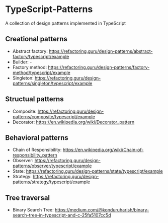 # TypeScript-Patterns
A collection of design patterns implemented in TypeScript

## Creational patterns
* Abstract factory: https://refactoring.guru/design-patterns/abstract-factory/typescript/example
* Builder: -
* Factory method: https://refactoring.guru/design-patterns/factory-method/typescript/example
* Singleton: https://refactoring.guru/design-patterns/singleton/typescript/example

## Structual patterns
* Composite: https://refactoring.guru/design-patterns/composite/typescript/example
* Decorator: https://en.wikipedia.org/wiki/Decorator_pattern

## Behavioral patterns
* Chain of Responsibility: https://en.wikipedia.org/wiki/Chain-of-responsibility_pattern
* Observer: https://refactoring.guru/design-patterns/observer/typescript/example
* State: https://refactoring.guru/design-patterns/state/typescript/example
* Strategy: https://refactoring.guru/design-patterns/strategy/typescript/example

## Tree traversal
* Binary Search Tree: https://medium.com/@konduruharish/binary-search-tree-in-typescript-and-c-25fa5107cc5d